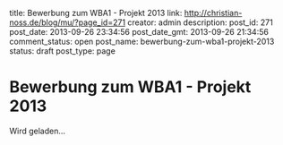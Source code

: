 title: Bewerbung zum WBA1 - Projekt 2013
link: http://christian-noss.de/blog/mu/?page_id=271
creator: admin
description: 
post_id: 271
post_date: 2013-09-26 23:34:56
post_date_gmt: 2013-09-26 21:34:56
comment_status: open
post_name: bewerbung-zum-wba1-projekt-2013
status: draft
post_type: page

# Bewerbung zum WBA1 - Projekt 2013

Wird geladen...